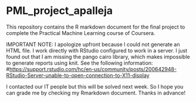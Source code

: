 # PML_project_apalleja

This repository contains the R markdown document for the final project to complete the Practical Machine Learning course of Coursera.

IMPORTANT NOTE: I apologize upfront because I could not generate an HTML file. I work directly with RStudio configured to work in a server. I just found out that I am missing the pango cairo library, which makes impossible to generate reports using knit. See the following information:
#https://support.rstudio.com/hc/en-us/community/posts/200642948-RStudio-Server-unable-to-open-connection-to-X11-display

I contacted our IT people but this will be solved next week.
So I hope you can grade me by checking my Rmarkdown document. Thanks in advance!
